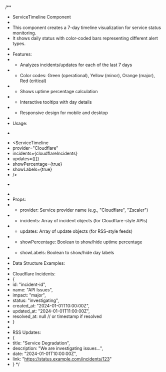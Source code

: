 /**
 * ServiceTimeline Component
 * 
 * This component creates a 7-day timeline visualization for service status monitoring.
 * It shows daily status with color-coded bars representing different alert types.
 * 
 * Features:
 * - Analyzes incidents/updates for each of the last 7 days
 * - Color codes: Green (operational), Yellow (minor), Orange (major), Red (critical)
 * - Shows uptime percentage calculation
 * - Interactive tooltips with day details
 * - Responsive design for mobile and desktop
 * 
 * Usage:
 * ```jsx
 * <ServiceTimeline 
 *   provider="Cloudflare"
 *   incidents={cloudflareIncidents}
 *   updates={[]}
 *   showPercentage={true}
 *   showLabels={true}
 * />
 * ```
 * 
 * Props:
 * - provider: Service provider name (e.g., "Cloudflare", "Zscaler")
 * - incidents: Array of incident objects (for Cloudflare-style APIs)
 * - updates: Array of update objects (for RSS-style feeds)
 * - showPercentage: Boolean to show/hide uptime percentage
 * - showLabels: Boolean to show/hide day labels
 * 
 * Data Structure Examples:
 * 
 * Cloudflare Incidents:
 * {
 *   id: "incident-id",
 *   name: "API Issues", 
 *   impact: "major",
 *   status: "investigating",
 *   created_at: "2024-01-01T10:00:00Z",
 *   updated_at: "2024-01-01T11:00:00Z",
 *   resolved_at: null // or timestamp if resolved
 * }
 * 
 * RSS Updates:
 * {
 *   title: "Service Degradation",
 *   description: "We are investigating issues...",
 *   date: "2024-01-01T10:00:00Z",
 *   link: "https://status.example.com/incidents/123"
 * }
 */
